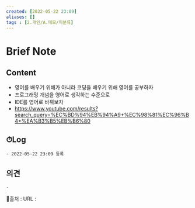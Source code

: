 ```yaml
---
created: [2022-05-22 23:09]
aliases: []
tags : [2.개인/A.메모/미분류]
---
```


# Brief Note
## Content
- 영어를 배우기 위해가 아니라 코딩을 배우기 위해 영어를 공부하자
- 프로그래밍 개념을 영어로 생각하는 수준으로
- IDE를 영어로 바꿔보자
- https://www.youtube.com/results?search_query=%EC%BD%94%EB%94%A9+%EC%98%81%EC%96%B4+%EA%B3%B5%EB%B6%80

## ⏱Log
	- 2022-05-22 23:09 등록

## 의견
	-


📙출처 :
URL :